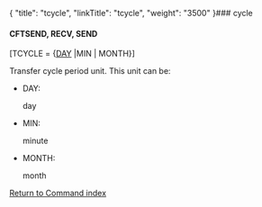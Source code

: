 {
    "title": "tcycle",
    "linkTitle": "tcycle",
    "weight": "3500"
}### <span id="tcycle"></span>cycle

#### CFTSEND, RECV, SEND

\[TCYCLE = {<u>DAY</u> |MIN | MONTH}\]

Transfer cycle period unit. This unit can be:

-   DAY:
    day
-   MIN:
    minute
-   MONTH:
    month

[Return to Command index](../)
